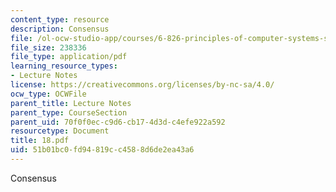 ```yaml
---
content_type: resource
description: Consensus
file: /ol-ocw-studio-app/courses/6-826-principles-of-computer-systems-spring-2002/51b01bc0fd94819cc4588d6de2ea43a6_18.pdf
file_size: 238336
file_type: application/pdf
learning_resource_types:
- Lecture Notes
license: https://creativecommons.org/licenses/by-nc-sa/4.0/
ocw_type: OCWFile
parent_title: Lecture Notes
parent_type: CourseSection
parent_uid: 70f0f0ec-c9d6-cb17-4d3d-c4efe922a592
resourcetype: Document
title: 18.pdf
uid: 51b01bc0-fd94-819c-c458-8d6de2ea43a6
---
```

Consensus
